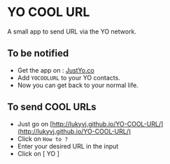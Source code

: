 YO COOL URL
=========

A small app to send URL via the YO network.

## To be notified
* Get the app on : [JustYo.co](http://justyo.co)
* Add `YOCOOLURL` to your YO contacts.
* Now you can get back to your normal life. 

## To send COOL URLs

* Just go on [http://lukyvj.github.io/YO-COOL-URL/](http://lukyvj.github.io/YO-COOL-URL/)
* Click on `How to ?`
* Enter your desired URL in the input
* Click on [ YO ]
